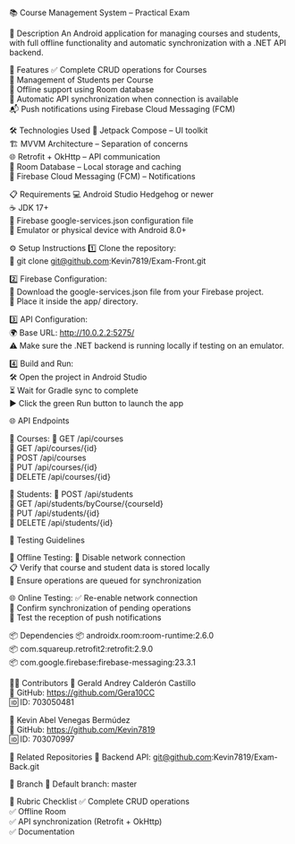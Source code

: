 📚 Course Management System – Practical Exam

📝 Description
An Android application for managing courses and students, with full offline functionality and automatic synchronization with a .NET API backend.

🚀 Features
✅ Complete CRUD operations for Courses  
👥 Management of Students per Course  
📴 Offline support using Room database  
🔄 Automatic API synchronization when connection is available  
📬 Push notifications using Firebase Cloud Messaging (FCM)

🛠️ Technologies Used
🎨 Jetpack Compose – UI toolkit  
🏗️ MVVM Architecture – Separation of concerns  
🌐 Retrofit + OkHttp – API communication  
💾 Room Database – Local storage and caching  
📲 Firebase Cloud Messaging (FCM) – Notifications

📋 Requirements
💻 Android Studio Hedgehog or newer  
☕ JDK 17+  
📁 Firebase google-services.json configuration file  
📱 Emulator or physical device with Android 8.0+

⚙️ Setup Instructions
1️⃣ Clone the repository:  
   🧬 git clone git@github.com:Kevin7819/Exam-Front.git

2️⃣ Firebase Configuration:  
   🔽 Download the google-services.json file from your Firebase project.  
   📂 Place it inside the app/ directory.

3️⃣ API Configuration:  
   🌍 Base URL: http://10.0.2.2:5275/  
   ⚠️ Make sure the .NET backend is running locally if testing on an emulator.

4️⃣ Build and Run:  
   🛠️ Open the project in Android Studio  
   ⏳ Wait for Gradle sync to complete  
   ▶️ Click the green Run button to launch the app

🌐 API Endpoints

📁 Courses:
🔹 GET     /api/courses  
🔹 GET     /api/courses/{id}  
🔹 POST    /api/courses  
🔹 PUT     /api/courses/{id}  
🔹 DELETE  /api/courses/{id}  

📁 Students:
🔸 POST    /api/students  
🔸 GET     /api/students/byCourse/{courseId}  
🔸 PUT     /api/students/{id}  
🔸 DELETE  /api/students/{id}  

🧪 Testing Guidelines

📴 Offline Testing:
🚫 Disable network connection  
📋 Verify that course and student data is stored locally  
📌 Ensure operations are queued for synchronization

🌐 Online Testing:
✅ Re-enable network connection  
🔄 Confirm synchronization of pending operations  
📨 Test the reception of push notifications

📦 Dependencies
📦 androidx.room:room-runtime:2.6.0  
📦 com.squareup.retrofit2:retrofit:2.9.0  
📦 com.google.firebase:firebase-messaging:23.3.1

👨‍💻 Contributors
👤 Gerald Andrey Calderón Castillo  
🔗 GitHub: https://github.com/Gera10CC  
🆔 ID: 703050481

👤 Kevin Abel Venegas Bermúdez  
🔗 GitHub: https://github.com/Kevin7819  
🆔 ID: 703070997

📂 Related Repositories
🔗 Backend API: git@github.com:Kevin7819/Exam-Back.git

🌿 Branch
🌟 Default branch: master

📌 Rubric Checklist
✅ Complete CRUD operations  
✅ Offline Room  
✅ API synchronization (Retrofit + OkHttp)  
✅ Documentation
